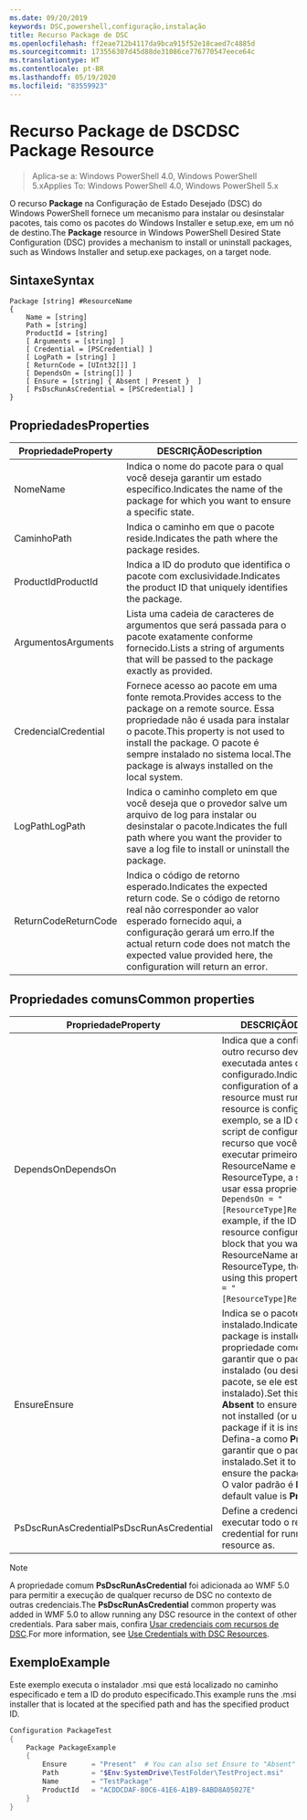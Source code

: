 ```yaml
---
ms.date: 09/20/2019
keywords: DSC,powershell,configuração,instalação
title: Recurso Package de DSC
ms.openlocfilehash: ff2eae712b4117da9bca915f52e18caed7c4885d
ms.sourcegitcommit: 173556307d45d88de31086ce776770547eece64c
ms.translationtype: HT
ms.contentlocale: pt-BR
ms.lasthandoff: 05/19/2020
ms.locfileid: "83559923"
---
```

# <a name="dsc-package-resource"></a><span data-ttu-id="4dd1d-103">Recurso Package de DSC</span><span class="sxs-lookup"><span data-stu-id="4dd1d-103">DSC Package Resource</span></span>

> <span data-ttu-id="4dd1d-104">Aplica-se a: Windows PowerShell 4.0, Windows PowerShell 5.x</span><span class="sxs-lookup"><span data-stu-id="4dd1d-104">Applies To: Windows PowerShell 4.0, Windows PowerShell 5.x</span></span>

<span data-ttu-id="4dd1d-105">O recurso **Package** na Configuração de Estado Desejado (DSC) do Windows PowerShell fornece um mecanismo para instalar ou desinstalar pacotes, tais como os pacotes do Windows Installer e setup.exe, em um nó de destino.</span><span class="sxs-lookup"><span data-stu-id="4dd1d-105">The **Package** resource in Windows PowerShell Desired State Configuration (DSC) provides a mechanism to install or uninstall packages, such as Windows Installer and setup.exe packages, on a target node.</span></span>

## <a name="syntax"></a><span data-ttu-id="4dd1d-106">Sintaxe</span><span class="sxs-lookup"><span data-stu-id="4dd1d-106">Syntax</span></span>

```Syntax
Package [string] #ResourceName
{
    Name = [string]
    Path = [string]
    ProductId = [string]
    [ Arguments = [string] ]
    [ Credential = [PSCredential] ]
    [ LogPath = [string] ]
    [ ReturnCode = [UInt32[]] ]
    [ DependsOn = [string[]] ]
    [ Ensure = [string] { Absent | Present }  ]
    [ PsDscRunAsCredential = [PSCredential] ]
}
```

## <a name="properties"></a><span data-ttu-id="4dd1d-107">Propriedades</span><span class="sxs-lookup"><span data-stu-id="4dd1d-107">Properties</span></span>

|<span data-ttu-id="4dd1d-108">Propriedade</span><span class="sxs-lookup"><span data-stu-id="4dd1d-108">Property</span></span> |<span data-ttu-id="4dd1d-109">DESCRIÇÃO</span><span class="sxs-lookup"><span data-stu-id="4dd1d-109">Description</span></span> |
|---|---|
|<span data-ttu-id="4dd1d-110">Nome</span><span class="sxs-lookup"><span data-stu-id="4dd1d-110">Name</span></span> |<span data-ttu-id="4dd1d-111">Indica o nome do pacote para o qual você deseja garantir um estado específico.</span><span class="sxs-lookup"><span data-stu-id="4dd1d-111">Indicates the name of the package for which you want to ensure a specific state.</span></span> |
|<span data-ttu-id="4dd1d-112">Caminho</span><span class="sxs-lookup"><span data-stu-id="4dd1d-112">Path</span></span> |<span data-ttu-id="4dd1d-113">Indica o caminho em que o pacote reside.</span><span class="sxs-lookup"><span data-stu-id="4dd1d-113">Indicates the path where the package resides.</span></span> |
|<span data-ttu-id="4dd1d-114">ProductId</span><span class="sxs-lookup"><span data-stu-id="4dd1d-114">ProductId</span></span> |<span data-ttu-id="4dd1d-115">Indica a ID do produto que identifica o pacote com exclusividade.</span><span class="sxs-lookup"><span data-stu-id="4dd1d-115">Indicates the product ID that uniquely identifies the package.</span></span> |
|<span data-ttu-id="4dd1d-116">Argumentos</span><span class="sxs-lookup"><span data-stu-id="4dd1d-116">Arguments</span></span> |<span data-ttu-id="4dd1d-117">Lista uma cadeia de caracteres de argumentos que será passada para o pacote exatamente conforme fornecido.</span><span class="sxs-lookup"><span data-stu-id="4dd1d-117">Lists a string of arguments that will be passed to the package exactly as provided.</span></span> |
|<span data-ttu-id="4dd1d-118">Credencial</span><span class="sxs-lookup"><span data-stu-id="4dd1d-118">Credential</span></span> |<span data-ttu-id="4dd1d-119">Fornece acesso ao pacote em uma fonte remota.</span><span class="sxs-lookup"><span data-stu-id="4dd1d-119">Provides access to the package on a remote source.</span></span> <span data-ttu-id="4dd1d-120">Essa propriedade não é usada para instalar o pacote.</span><span class="sxs-lookup"><span data-stu-id="4dd1d-120">This property is not used to install the package.</span></span> <span data-ttu-id="4dd1d-121">O pacote é sempre instalado no sistema local.</span><span class="sxs-lookup"><span data-stu-id="4dd1d-121">The package is always installed on the local system.</span></span> |
|<span data-ttu-id="4dd1d-122">LogPath</span><span class="sxs-lookup"><span data-stu-id="4dd1d-122">LogPath</span></span> |<span data-ttu-id="4dd1d-123">Indica o caminho completo em que você deseja que o provedor salve um arquivo de log para instalar ou desinstalar o pacote.</span><span class="sxs-lookup"><span data-stu-id="4dd1d-123">Indicates the full path where you want the provider to save a log file to install or uninstall the package.</span></span> |
|<span data-ttu-id="4dd1d-124">ReturnCode</span><span class="sxs-lookup"><span data-stu-id="4dd1d-124">ReturnCode</span></span> |<span data-ttu-id="4dd1d-125">Indica o código de retorno esperado.</span><span class="sxs-lookup"><span data-stu-id="4dd1d-125">Indicates the expected return code.</span></span> <span data-ttu-id="4dd1d-126">Se o código de retorno real não corresponder ao valor esperado fornecido aqui, a configuração gerará um erro.</span><span class="sxs-lookup"><span data-stu-id="4dd1d-126">If the actual return code does not match the expected value provided here, the configuration will return an error.</span></span> |

## <a name="common-properties"></a><span data-ttu-id="4dd1d-127">Propriedades comuns</span><span class="sxs-lookup"><span data-stu-id="4dd1d-127">Common properties</span></span>

|<span data-ttu-id="4dd1d-128">Propriedade</span><span class="sxs-lookup"><span data-stu-id="4dd1d-128">Property</span></span> |<span data-ttu-id="4dd1d-129">DESCRIÇÃO</span><span class="sxs-lookup"><span data-stu-id="4dd1d-129">Description</span></span> |
|---|---|
|<span data-ttu-id="4dd1d-130">DependsOn</span><span class="sxs-lookup"><span data-stu-id="4dd1d-130">DependsOn</span></span> |<span data-ttu-id="4dd1d-131">Indica que a configuração de outro recurso deve ser executada antes de ele ser configurado.</span><span class="sxs-lookup"><span data-stu-id="4dd1d-131">Indicates that the configuration of another resource must run before this resource is configured.</span></span> <span data-ttu-id="4dd1d-132">Por exemplo, se a ID do bloco de script de configuração do recurso que você deseja executar primeiro for ResourceName e seu tipo for ResourceType, a sintaxe para usar essa propriedade será `DependsOn = "[ResourceType]ResourceName"`.</span><span class="sxs-lookup"><span data-stu-id="4dd1d-132">For example, if the ID of the resource configuration script block that you want to run first is ResourceName and its type is ResourceType, the syntax for using this property is `DependsOn = "[ResourceType]ResourceName"`.</span></span> |
|<span data-ttu-id="4dd1d-133">Ensure</span><span class="sxs-lookup"><span data-stu-id="4dd1d-133">Ensure</span></span> |<span data-ttu-id="4dd1d-134">Indica se o pacote foi instalado.</span><span class="sxs-lookup"><span data-stu-id="4dd1d-134">Indicates if the package is installed.</span></span> <span data-ttu-id="4dd1d-135">Defina esta propriedade como **Absent** para garantir que o pacote não seja instalado (ou desinstalar o pacote, se ele estiver instalado).</span><span class="sxs-lookup"><span data-stu-id="4dd1d-135">Set this property to **Absent** to ensure the package is not installed (or uninstall the package if it is installed).</span></span> <span data-ttu-id="4dd1d-136">Defina-a como **Present** para garantir que o pacote seja instalado.</span><span class="sxs-lookup"><span data-stu-id="4dd1d-136">Set it to **Present** to ensure the package is installed.</span></span> <span data-ttu-id="4dd1d-137">O valor padrão é **Present**.</span><span class="sxs-lookup"><span data-stu-id="4dd1d-137">The default value is **Present**.</span></span> |
|<span data-ttu-id="4dd1d-138">PsDscRunAsCredential</span><span class="sxs-lookup"><span data-stu-id="4dd1d-138">PsDscRunAsCredential</span></span> |<span data-ttu-id="4dd1d-139">Define a credencial para executar todo o recurso.</span><span class="sxs-lookup"><span data-stu-id="4dd1d-139">Sets the credential for running the entire resource as.</span></span> |

> [!NOTE]
> <span data-ttu-id="4dd1d-140">A propriedade comum **PsDscRunAsCredential** foi adicionada ao WMF 5.0 para permitir a execução de qualquer recurso de DSC no contexto de outras credenciais.</span><span class="sxs-lookup"><span data-stu-id="4dd1d-140">The **PsDscRunAsCredential** common property was added in WMF 5.0 to allow running any DSC resource in the context of other credentials.</span></span> <span data-ttu-id="4dd1d-141">Para saber mais, confira [Usar credenciais com recursos de DSC](../../../configurations/runasuser.md).</span><span class="sxs-lookup"><span data-stu-id="4dd1d-141">For more information, see [Use Credentials with DSC Resources](../../../configurations/runasuser.md).</span></span>

## <a name="example"></a><span data-ttu-id="4dd1d-142">Exemplo</span><span class="sxs-lookup"><span data-stu-id="4dd1d-142">Example</span></span>

<span data-ttu-id="4dd1d-143">Este exemplo executa o instalador .msi que está localizado no caminho especificado e tem a ID do produto especificado.</span><span class="sxs-lookup"><span data-stu-id="4dd1d-143">This example runs the .msi installer that is located at the specified path and has the specified product ID.</span></span>

```powershell
Configuration PackageTest
{
    Package PackageExample
    {
        Ensure      = "Present"  # You can also set Ensure to "Absent"
        Path        = "$Env:SystemDrive\TestFolder\TestProject.msi"
        Name        = "TestPackage"
        ProductId   = "ACDDCDAF-80C6-41E6-A1B9-8ABD8A05027E"
    }
}
```
